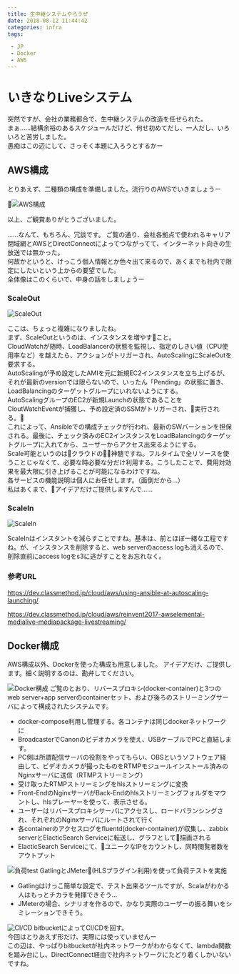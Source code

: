 ```yaml
---
title: 生中継システムやろうぜ
date: 2018-08-12 11:44:42
categories: infra
tags:  

 - JP
 - Docker
 - AWS
---
```


 # いきなりLiveシステム
突然ですが、会社の業務都合で、生中継システムの改造を任せられた。  
まぁ……結構余裕のあるスケジュールだけど、何せ初めてだし、一人だし、いろいろと苦労しました。  
愚痴はこの辺にして、さっそく本題に入ろうとするかー
<!--more-->

 ## AWS構成
とりあえず、二種類の構成を準備しました。流行りのAWSでいきましょうー

 ![AWS構成](http://wx1.sinaimg.cn/mw690/735d420agy1fu6s582j06j21400p07ba.jpg)

 以上、ご観賞ありがとうございました。

 ……なんて、もちろん、冗談です。
ご覧の通り、会社各拠点で使われるキャリア閉域網とAWSとDirectConnectによってつながってて、インターネット向きの生放送では無かった。  
何故かというと、けっこう個人情報とか色々出て来るので、あくまでも社内で限定にしたいという上からの要望でした。  
全体像はこのくらいで、中身の話をしましょうー

 ### ScaleOut
![ScaleOut](http://wx3.sinaimg.cn/mw690/735d420agy1fu6s5694nsj21400p00yh.jpg)

 ここは、ちょっと複雑になりましたね。  
まず、ScaleOutというのは、インスタンスを増やすこと。  
CloudWatchが随時、LoadBalancerの状態を監視し、指定のしきい値（CPU使用率など）を越えたら、アクションがトリガーされ、AutoScalingにScaleOutを要求する。  
AutoScalingが予め設定したAMIを元に新規EC2インスタンスを立ち上げるが、それが最新のversionでは限らないので、いったん「Pending」の状態に置き、LoadBalancingのターゲットグループにいれないようにする。  
AutoScalingグループのEC2が新規Launchの状態であることをCloutWatchEventが捕獲し、予め設定済のSSMがトリガーされ、実行される。  
これによって、Ansibleでの構成チェックが行われ、最新のSWバーションを担保される。最後に、チェック済みのEC2インスタンスをLoadBalancingのターゲットグループに入れてから、ユーザーからアクセス出来るようにする。  
Scale可能というのはクラウドの神髄ですね。フルタイムで全リソースを使うことじゃなくて、必要な時必要な分だけ利用する。こうしたことで、費用対効果を最大限に引き上げることが可能になるわけですね。  
各サービスの機能説明は個人にお任せします。（面倒だから…）  
私はあくまで、アイデアだけご提供しますんで……  


 ### ScaleIn
![ScaleIn](http://wx4.sinaimg.cn/mw690/735d420agy1fu6s56znx8j21400p044k.jpg)

 ScaleInはインスタントを減らすことですね。基本は、前とほぼ一緒な工程ですね。が、インスタンスを削除すると、web serverのaccess logも消えるので、削除直前にaccess logをs3に逃がすことをお忘れなく。


 ### 参考URL
https://dev.classmethod.jp/cloud/aws/using-ansible-at-autoscaling-launching/

 https://dev.classmethod.jp/cloud/aws/reinvent2017-awselemental-medialive-mediapackage-livestreaming/


 ## Docker構成
AWS構成以外、Dockerを使った構成も用意しました。
アイデアだけ、ご提供します。細く説明するのは、勘弁してください。

 ![Docker構成](http://wx2.sinaimg.cn/mw690/735d420agy1fwy9yjqig1j211y0lcwk4.jpg)
ご覧のとおり、リバースプロキシ(docker-container)と3つのweb server+app serverのcontainerセット、および後ろのストリーミングサーバによって構成されたシステムです。
- docker-compose利用し管理する。各コンテナは同じdockerネットワークに  
- BroadcasterでCanonのビデオカメラを使え、USBケーブルでPCと直結します。  
- PC側は所謂配信サーバの役割をやってもらい、OBSというソフトウェア経由して、ビデオカメラが撮ったものをRTMPモジュールインストール済みのNginxサーバに送信（RTMPストリーミング）  
- 受け取ったRTMPストリーミングをhlsストリーミングに変換  
- Front-EndのNginxサーバがBack-Endのhlsストリーミングフォルダをマウントし、hlsプレーヤーを使って、表示させる。  
- ユーザーはリバースプロキシサーバにアクセスし、ロードバランシングされ、それぞれのNginxサーバにルートされて行く
- 各containerのアクセスログをfluentd(docker-container)が収集し、zabbix serverとElacticSearch Serviceに転送し、グラフとして描画される
- ElacticSearch Serviceにて、ユニークなIPをカウントし、同時閲覧者数をアウトプット

 ![負荷test](http://wx3.sinaimg.cn/mw690/735d420agy1fwy9yiuq38j211y0lcwjc.jpg)
GatlingとJMeter(HLSプラグイン利用)を使って負荷テストを実施
- Gatlingはけっこ簡単な設定で、テスト出来るツールですが、Scalaがわかる人はもっとチカラを発揮できそう…
- JMeterの場合、シナリオを作るので、かなり実際のユーザーの振る舞いをシミレーションできそう。

 ![CI/CD](http://wx2.sinaimg.cn/mw690/735d420agy1fu6s61zansj21400p0n55.jpg)
bitbucketによってCI/CDを回す。  
今回はとりあえず形だけ、実際には使っていませんー  
この辺は、やっぱりbitbucketが社内ネットワークがわからなくて、lambda関数を踏み台にし、DirectConnect経由で社内ネットワークにたどり着くしかいないですね。